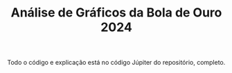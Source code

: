 <div>
  <header>
    <h1>Análise de Gráficos da Bola de Ouro 2024</h1>  
  </header>
    <main>
      Todo o código e explicação está no código Júpiter do repositório, completo.
    </main>
</div>
